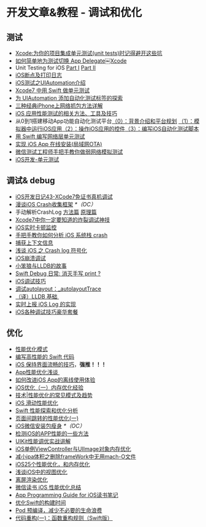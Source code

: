 # 开发文章&教程 - 调试和优化
## 测试
- [Xcode:为你的项目集成单元测试(unit tests)时记得避开这些坑][1]
- [如何简单地为测试切换 App Delegate￼Xcode][2] 
- Unit Testing for iOS [Part Ⅰ][3] [Part Ⅱ][4]
- [iOS断点及打印日志][5]
- [iOS测试之UIAutomation介绍][6]
- [Xcode7 中用 Swift 做单元测试][7]
- [为 UIAutomation 添加自动化测试标签的探索][8]
- [三种经典iPhone上网络抓包方法详解][9]
- [iOS 应用性能测试的相关方法、工具及技巧][10]
- 从0到1搭建移动App功能自动化测试平台[（0）：背景介绍和平台规划][11] [（1）：模拟器中运行iOS应用][12][（2）：操作iOS应用的控件][13][（3）：编写iOS自动化测试脚本][14]
- [用 Swift 编写网络层单元测试][15]
- [实现 iOS App 在线安装(局域网OTA)][16]
- [微信测试工程师手把手教你做弱网络模拟测试][17]
- [iOS开发-单元测试][18]

## 调试& debug
- [iOS开发日记43-XCode7免证书真机调试][19]
- [漫谈iOS Crash收集框架][20] _\*（OC）_
- 手动解析CrashLog [方法篇][21] [原理篇][22]
- [Xcode7中你一定要知道的炸裂调试神技][23]
- [iOS实时卡顿监控][24]
- [手把手教你如何分析 iOS 系统栈 crash][25]
- [捕获上下文信息][26]
- [浅谈 iOS 之 Crash log 符号化][27]
- [iOS崩溃调试][28]
- [小笨狼与LLDB的故事][29]
- [Swift Debug 日常: 消灭手写 print ?][30]
- [iOS调试技巧][31]
- [调试autolayout：\_autolayoutTrace][32]
- [（译）LLDB 基础 ][33]
- [实时上报 iOS Log 的实现][34]
- [iOS各种调试技巧豪华套餐][35]

## 优化
- [性能优化模式][36]
- [编写高性能的 Swift 代码][37]
- [iOS 保持界面流畅的技巧][38]，**强推！！！**
- [App性能优化浅谈 ][39]
- [如何改进iOS App的离线使用体验][40]
- [iOS优化（一）内存优化经验][41]
- [技术|性能优化的常见模式及趋势][42]
- [iOS 滑动性能优化][43]
- [Swift 性能探索和优化分析][44]
- [页面间跳转的性能优化(一)][45]
- [iOS微信安装包瘦身][46] _\*（OC）_
- [检测iOS的APP性能的一些方法][47]
- [UIKit性能调优实战讲解][48]
- [iOS单例ViewController与UIImage对象内存优化][49]
- [减小ipa体积之删除frameWork中无用mach-O文件][50]
- [iOS25个性能优化，和内存优化][51]
- [浅谈iOS中的视图优化][52]
- [离屏渲染优化][53]
- [微信读书 iOS 性能优化总结][54]
- [App Programming Guide for iOS读书笔记][55]
- [优化Swift的构建时间][56]
- [Pod 预编译，减少不必要的生命浪费][57]
- [代码重构(一)：函数重构规则（Swift版）][58]


[1]:	http://www.jianshu.com/p/d15a7dea0c5a "Xcode:为你的项目集成单元测试(unit tests)时记得避开这些坑"
[2]:	http://www.cocoachina.com/ios/20151222/14766.html
[3]:	http://chengway.in/unit-testing-for-ios-part-i/ "Unit Testing for iOS Part Ⅰ"
[4]:	http://chengway.in/unit-testing-for-ios-part-ii/ "Unit Testing for iOS Part Ⅱ"
[5]:	http://www.cnblogs.com/jsin-han/p/5156384.html "iOS断点及打印日志"
[6]:	http://summertreee.github.io/blog/2016/02/29/iosce-shi-zhi-uiautomationjie-shao/ "iOS测试之UIAutomation介绍"
[7]:	http://swift.gg/2016/03/23/unit-testing-swift/ "Xcode7 中用 Swift 做单元测试"
[8]:	http://yulingtianxia.com/blog/2016/03/28/Add-UITest-Label-for-UIAutomation/ "为 UIAutomation 添加自动化测试标签的探索"
[9]:	http://www.cnblogs.com/TingyunAPM/p/5302867.html "三种经典iPhone上网络抓包方法详解"
[10]:	http://ios.jobbole.com/84918/ "iOS 应用性能测试的相关方法、工具及技巧"
[11]:	http://debugtalk.com/post/build-app-automated-test-platform-from-0-to-1-backgroud-introduction "从0到1搭建移动App功能自动化测试平台（0）：背景介绍和平台规划"
[12]:	http://debugtalk.com/post/build-app-automated-test-platform-from-0-to-1-Appium-inspector-iOS-simulator "从0到1搭建移动App功能自动化测试平台（1）：模拟器中运行iOS应用"
[13]:	http://debugtalk.com/post/build-app-automated-test-platform-from-0-to-1-Appium-interrogate-iOS-UI "从0到1搭建移动App功能自动化测试平台（2）：操作iOS应用的控件"
[14]:	http://debugtalk.com/post/build-app-automated-test-platform-from-0-to-1-write-iOS-testcase-scripts "从0到1搭建移动App功能自动化测试平台（3）：编写iOS自动化测试脚本"
[15]:	http://www.jianshu.com/p/9a89aea48257 "用 Swift 编写网络层单元测试"
[16]:	http://www.jianshu.com/p/0546968b2d91 "实现 iOS App 在线安装(局域网OTA)"
[17]:	http://mp.weixin.qq.com/s?__biz=MzAxMzYyNDkyNA==&mid=2651332070&idx=1&sn=2fae22d0089b0af8ace73280f05492b1&scene=1&srcid=0530uZEAvbQFuj1HUrTYUtVd#wechat_redirect
[18]:	http://www.jianshu.com/p/11124d7f4968 "iOS开发-单元测试"
[19]:	http://www.cnblogs.com/Twisted-Fate/p/4935487.html "iOS开发日记43-XCode7免证书真机调试"
[20]:	http://nianxi.net/ios/ios-crash-reporter/
[21]:	http://foggry.com/blog/2015/07/27/ru-he-shou-dong-jie-xi-crashlog/ "手动解析CrashLog之----方法篇"
[22]:	http://foggry.com/blog/2015/08/10/ru-he-shou-dong-jie-xi-crashlogzhi-yuan-li-pian/ "手动解析CrashLog之----原理篇"
[23]:	http://www.jianshu.com/p/70ed36cf8a98
[24]:	http://www.tanhao.me/code/151113.html/ "iOS实时卡顿监控"
[25]:	http://bugly.qq.com/bbs/forum.php?mod=viewthread&tid=194
[26]:	http://swift.gg/2015/11/16/capturing-context-swiftlang/ "捕获上下文信息"
[27]:	http://news.oneapm.com/crash-log-ios/ "浅谈 iOS 之 Crash log 符号化"
[28]:	http://www.jianshu.com/p/77660e626874 "iOS崩溃调试"
[29]:	http://www.jianshu.com/p/e89af3e9a8d7 "小笨狼与LLDB的故事"
[30]:	http://www.jianshu.com/p/55ce421e47e9 "Swift Debug 日常: 消灭手写 print ?"
[31]:	http://www.henishuo.com/ios-lldb-debug-tech/ "iOS调试技巧"
[32]:	http://www.jianshu.com/p/3d642af85171 "调试autolayout：_autolayoutTrace（20160323补充）"
[33]:	https://segmentfault.com/a/1190000004976815 "[译] LLDB 基础"
[34]:	http://mp.weixin.qq.com/s?__biz=MzIwMTYzMzcwOQ==&mid=2650948350&idx=1&sn=102e05d9ffb80ede917cf3f3b5959e19&scene=1&srcid=05294DgJYqxeAuyOCIlBuPkU&from=groupmessage&isappinstalled=0#wechat_redirect
[35]:	http://www.cnblogs.com/androidshouce/p/5586212.html "iOS各种调试技巧豪华套餐"
[36]:	http://tech.meituan.com/performance_tuning_pattern.html "性能优化模式"
[37]:	http://www.oschina.net/translate/swift-optimizationtips
[38]:	http://blog.ibireme.com/2015/11/12/smooth_user_interfaces_for_ios/
[39]:	http://blog.csdn.net/wwj_748/article/details/50322581 "App性能优化浅谈"
[40]:	http://www.cnblogs.com/jgCho/p/5287185.html "如何改进iOS App的离线使用体验"
[41]:	http://www.jianshu.com/p/ef52250df748 "iOS优化（一）内存优化经验"
[42]:	http://mp.weixin.qq.com/s?__biz=MzA5MTA0NjgzMQ==&mid=402378996&idx=1&sn=375044215c5189638570291fb89afa45&scene=1&srcid=0107C7OW9W8ANejPmmfcVRrB&from=groupmessage&isappinstalled=0#wechat_redirect
[43]:	http://www.cnblogs.com/smileEvday/articles/iOS_performance.html "iOS 滑动性能优化"
[44]:	https://onevcat.com/2016/02/swift-performance/ "Swift 性能探索和优化分析"
[45]:	http://www.jianshu.com/p/77847c0027c9 "页面间跳转的性能优化(一)"
[46]:	https://mp.weixin.qq.com/s?__biz=MzAwNDY1ODY2OQ==&mid=207986417&idx=1&sn=77ea7d8e4f8ab7b59111e78c86ccfe66&scene=1&srcid=1024pgRuhHtElUqPlXjsizht&key=b410d3164f5f798e9752971b4cb76dd5efae6b5c2f1f10cbafd3573c6186c16ee60ce346711f7433ff6ab0d6aa974e3e&ascene=0&uin=MTQxOTU1ODg4MQ==&devicetype=iMac+MacBookPro11,5+OSX+OSX+10.11+build(15A284)&version=11020201&pass_ticket=h1CfhovWAS61j24tFYTljyTFl4r9BUlFON7H+Nl6hMV1ZpVN2kG4/LL6yxnDUjd9
[47]:	http://www.starming.com/index.php
[48]:	http://www.jianshu.com/p/619cf14640f3 "UIKit性能调优实战讲解"
[49]:	http://blog.talisk.cn/blog/2016/03/30/iOS-Singleton-ViewController-Performance-optimization/
[50]:	http://jaq.alibaba.com/community/art/show?articleid=229 "减小ipa体积之删除frameWork中无用mach-O文件"
[51]:	http://www.cnblogs.com/GYCocoa/p/5404325.html "iOS25个性能优化，和内存优化"
[52]:	http://www.jianshu.com/p/5c968a240e27 "浅谈iOS中的视图优化"
[53]:	http://www.jianshu.com/p/ca51c9d3575b "离屏渲染优化"
[54]:	http://wereadteam.github.io/2016/05/03/WeRead-Performance/
[55]:	http://www.jianshu.com/p/0ee3548e5256 "App Programming Guide for iOS读书笔记"
[56]:	http://geek.csdn.net/news/detail/73501
[57]:	https://mp.weixin.qq.com/s?__biz=MzIwMTYzMzcwOQ==&mid=2650948341&idx=1&sn=bf12097fe33d3bb553fab040a394eab6
[58]:	http://www.cnblogs.com/ludashi/p/5223241.html "代码重构(一)：函数重构规则（Swift版）"